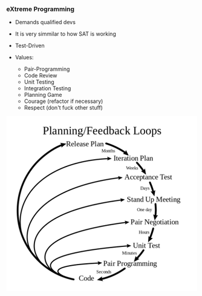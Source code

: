 ### eXtreme Programming

- Demands qualified devs
- It is very simmilar to how SAT is working
- Test-Driven

- Values:
  - Pair-Programming
  - Code Review
  - Unit Testing
  - Integration Testing
  - Planning Game
  - Courage (refactor if necessary)
  - Respect (don't fuck other stuff)


![](Extreme_Programming.png)
